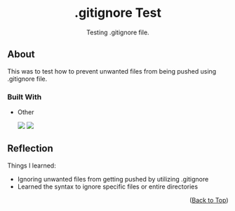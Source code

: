 <a name="top-of-page"></a>
<!--- Title Section --->

<div align="center">
	<h1>.gitignore Test</h1>
	<p>Testing .gitignore file.</p>
	<!-- <a href="/">Live App Link</a> &#x2022 <a href="/">GitHub Repo Link</a> -->
</div>


<!--- About Section --->

## About
This was to test how to prevent unwanted files from being pushed using .gitignore file.


### Built With

* Other
  
	<img src="https://img.shields.io/badge/GIT-E44C30?style=for-the-badge&logo=git&logoColor=white">
	<img src="https://img.shields.io/badge/GitHub-100000?style=for-the-badge&logo=github&logoColor=white">
  

<!--- Reflection Section --->

## Reflection

Things I learned:
* Ignoring unwanted files from getting pushed by utilizing .gitignore
* Learned the syntax to ignore specific files or entire directories


<p align="right">(<a href="#top-of-page">Back to Top</a>)</p>
